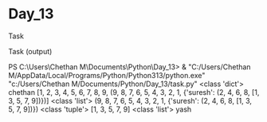 # Day_13
Task

Task (output)

PS C:\Users\Chethan M\Documents\Python\Day_13> & "C:/Users/Chethan M/AppData/Local/Programs/Python/Python313/python.exe" "c:/Users/Chethan M/Documents/Python/Day_13/task.py"
<class 'dict'>
chethan
[1, 2, 3, 4, 5, 6, 7, 8, 9, (9, 8, 7, 6, 5, 4, 3, 2, 1, {'suresh': (2, 4, 6, 8, [1, 3, 5, 7, 9])})]
<class 'list'>
(9, 8, 7, 6, 5, 4, 3, 2, 1, {'suresh': (2, 4, 6, 8, [1, 3, 5, 7, 9])})
<class 'tuple'>
[1, 3, 5, 7, 9]
<class 'list'>
yash

